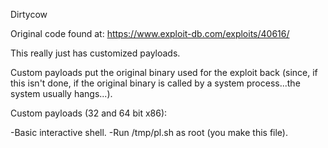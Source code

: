Dirtycow

Original code found at: https://www.exploit-db.com/exploits/40616/

This really just has customized payloads.

Custom payloads put the original binary used for the exploit back (since, if this isn't done, if 
the original binary is called by a system process...the system usually hangs...).

Custom payloads (32 and 64 bit x86):

-Basic interactive shell.
-Run /tmp/pl.sh as root (you make this file).

